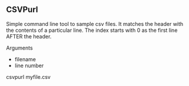 CSVPurl
-------

Simple command line tool to sample csv files.  It matches the header with the contents of a particular line.  The index starts with 0 as the first line AFTER the header.

Arguments
 - filename
 - line number

csvpurl myfile.csv